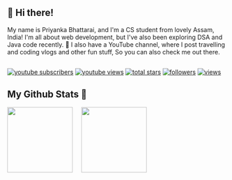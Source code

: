 ## 👋 Hi there!

My name is Priyanka Bhattarai, and I'm a CS student from lovely Assam, India! I'm all about web development, but I've also been exploring DSA and Java code recently.
🚀 I also have a YouTube channel, where I post travelling and coding vlogs and other fun stuff, So you can also check me out there.
##

<p align="left">
  <a href="https://www.youtube.com/c/@priyankavlogs5680?sub_confirmation=1">
    <img alt="youtube subscribers" title="Subscribe to my YouTube channel" src="https://freshidea.com/jonah/app/youtube-stats-badges/subscribers-badge.php"/></a>
  <a href="https://www.youtube.com/c/@priyankavlogs5680">
    <img alt="youtube views" title="YouTube views" src="https://freshidea.com/jonah/app/youtube-stats-badges/view-count-badge.php"/></a> 
  <a href="https://github.com/PriyankaBhattarai?tab=repositories&sort=stargazers">
    <img alt="total stars" title="Total stars on GitHub" src="https://custom-icon-badges.demolab.com/github/stars/DenverCoder1?color=55960c&style=for-the-badge&labelColor=488207&logo=star"/></a>
  <a href="https://github.com/PriyankaBhattarai?tab=followers">
    <img alt="followers" title="Follow me on Github" src="https://custom-icon-badges.demolab.com/github/followers/DenverCoder1?color=236ad3&labelColor=1155ba&style=for-the-badge&logo=person-add&label=Follow&logoColor=white"/></a>
  <a href="https://github.com/PriyankaBhattarai/Simple-View-Counter">
    <img alt="views" title="GitHub profile views" src="https://freshidea.com/jonah/app/DenverCoder1-profile-views"/></a>
</p>

## My Github Stats 🚀

<div>
    <picture>
      <source
        srcset="https://github-readme-stats.vercel.app/api?username=PriyankaBhattarai&show_icons=true&theme=dark&border_radius=12&border_color=F44A4A&ring_color=F7E219&icon_color=F44A4A"
        media="(prefers-color-scheme: dark)"
      />
      <source
        srcset="https://github-readme-stats.vercel.app/api?username=PriyankaBhattarai&show_icons=true&border_radius=12&border_color=F44A4A&ring_color=F7E219&icon_color=F44A4A"
        media="(prefers-color-scheme: light), (prefers-color-scheme: no-preference)"
      />
      <img height=150 align="center" src="https://github-readme-stats.vercel.app/api?    username=PriyankaBhattarai&show_icons=true&border_radius=12&border_color=F44A4A&ring_color=F7E219&icon_color=F44A4A" />
    </picture>
    &nbsp; &nbsp;
    <picture>
          <source
            srcset="https://github-readme-stats.vercel.app/api/top-langs/?username=PriyankaBhattarai&layout=compact&border_radius=10&border_color=A83AEF&theme=dark"
            media="(prefers-color-scheme: dark)"
          />
          <source
            srcset="https://github-readme-stats.vercel.app/api/top-langs/?username=PriyankaBhattarai&layout=compact&border_radius=10&border_color=A83AEF&theme=light"
            media="(prefers-color-scheme: light), (prefers-color-scheme: no-preference)"
          />
      <img height=150 align="center" src="https://github-readme-stats.vercel.app/api/top-langs/?username=PriyankaBhattarai&layout=compact&border_radius=10&border_color=A83AEF" />
    </picture>
</div>
